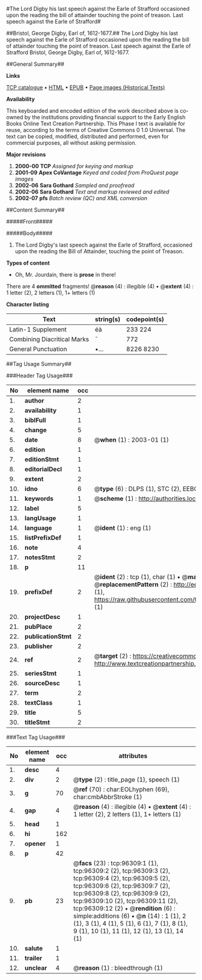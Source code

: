 #The Lord Digby his last speech against the Earle of Strafford occasioned upon the reading the bill of attainder touching the point of treason. Last speech against the Earle of Strafford#

##Bristol, George Digby, Earl of, 1612-1677.##
The Lord Digby his last speech against the Earle of Strafford occasioned upon the reading the bill of attainder touching the point of treason.
Last speech against the Earle of Strafford
Bristol, George Digby, Earl of, 1612-1677.

##General Summary##

**Links**

[TCP catalogue](http://www.ota.ox.ac.uk/tcp/)  • 
[HTML](http://tei.it.ox.ac.uk/tcp/Texts-HTML/free/A29/A29558.html)  • 
[EPUB](http://tei.it.ox.ac.uk/tcp/Texts-EPUB/free/A29/A29558.epub) • 
[Page images (Historical Texts)](https://data.historicaltexts.jisc.ac.uk/view?pubId=eebo-12989432e&pageId=eebo-12989432e-96309-1)

**Availability**

This keyboarded and encoded edition of the
	       work described above is co-owned by the institutions
	       providing financial support to the Early English Books
	       Online Text Creation Partnership. This Phase I text is
	       available for reuse, according to the terms of Creative
	       Commons 0 1.0 Universal. The text can be copied,
	       modified, distributed and performed, even for
	       commercial purposes, all without asking permission.

**Major revisions**

1. __2000-00__ __TCP__ *Assigned for keying and markup*
1. __2001-09__ __Apex CoVantage__ *Keyed and coded from ProQuest page images*
1. __2002-06__ __Sara Gothard__ *Sampled and proofread*
1. __2002-06__ __Sara Gothard__ *Text and markup reviewed and edited*
1. __2002-07__ __pfs__ *Batch review (QC) and XML conversion*

##Content Summary##

#####Front#####

#####Body#####

1. The Lord Digby's last speech against the Earle of Strafford, occasioned upon the reading the Bill of Attainder, touching the point of Treason.

**Types of content**

  * Oh, Mr. Jourdain, there is **prose** in there!

There are 4 **ommitted** fragments! 
 @__reason__ (4) : illegible (4)  •  @__extent__ (4) : 1 letter (2), 2 letters (1), 1+ letters (1)

**Character listing**


|Text|string(s)|codepoint(s)|
|---|---|---|
|Latin-1 Supplement|éà|233 224|
|Combining             Diacritical Marks|̄|772|
|General Punctuation|•…|8226 8230|

##Tag Usage Summary##

###Header Tag Usage###

|No|element name|occ|attributes|
|---|---|---|---|
|1.|__author__|2||
|2.|__availability__|1||
|3.|__biblFull__|1||
|4.|__change__|5||
|5.|__date__|8| @__when__ (1) : 2003-01 (1)|
|6.|__edition__|1||
|7.|__editionStmt__|1||
|8.|__editorialDecl__|1||
|9.|__extent__|2||
|10.|__idno__|6| @__type__ (6) : DLPS (1), STC (2), EEBO-CITATION (1), OCLC (1), VID (1)|
|11.|__keywords__|1| @__scheme__ (1) : http://authorities.loc.gov/ (1)|
|12.|__label__|5||
|13.|__langUsage__|1||
|14.|__language__|1| @__ident__ (1) : eng (1)|
|15.|__listPrefixDef__|1||
|16.|__note__|4||
|17.|__notesStmt__|2||
|18.|__p__|11||
|19.|__prefixDef__|2| @__ident__ (2) : tcp (1), char (1)  •  @__matchPattern__ (2) : ([0-9\-]+):([0-9IVX]+) (1), (.+) (1)  •  @__replacementPattern__ (2) : http://eebo.chadwyck.com/downloadtiff?vid=$1&page=$2 (1), https://raw.githubusercontent.com/textcreationpartnership/Texts/master/tcpchars.xml#$1 (1)|
|20.|__projectDesc__|1||
|21.|__pubPlace__|2||
|22.|__publicationStmt__|2||
|23.|__publisher__|2||
|24.|__ref__|2| @__target__ (2) : https://creativecommons.org/publicdomain/zero/1.0/ (1), http://www.textcreationpartnership.org/docs/. (1)|
|25.|__seriesStmt__|1||
|26.|__sourceDesc__|1||
|27.|__term__|2||
|28.|__textClass__|1||
|29.|__title__|5||
|30.|__titleStmt__|2||


###Text Tag Usage###

|No|element name|occ|attributes|
|---|---|---|---|
|1.|__desc__|4||
|2.|__div__|2| @__type__ (2) : title_page (1), speech (1)|
|3.|__g__|70| @__ref__ (70) : char:EOLhyphen (69), char:cmbAbbrStroke (1)|
|4.|__gap__|4| @__reason__ (4) : illegible (4)  •  @__extent__ (4) : 1 letter (2), 2 letters (1), 1+ letters (1)|
|5.|__head__|1||
|6.|__hi__|162||
|7.|__opener__|1||
|8.|__p__|42||
|9.|__pb__|23| @__facs__ (23) : tcp:96309:1 (1), tcp:96309:2 (2), tcp:96309:3 (2), tcp:96309:4 (2), tcp:96309:5 (2), tcp:96309:6 (2), tcp:96309:7 (2), tcp:96309:8 (2), tcp:96309:9 (2), tcp:96309:10 (2), tcp:96309:11 (2), tcp:96309:12 (2)  •  @__rendition__ (6) : simple:additions (6)  •  @__n__ (14) : 1 (1), 2 (1), 3 (1), 4 (1), 5 (1), 6 (1), 7 (1), 8 (1), 9 (1), 10 (1), 11 (1), 12 (1), 13 (1), 14 (1)|
|10.|__salute__|1||
|11.|__trailer__|1||
|12.|__unclear__|4| @__reason__ (1) : bleedthrough (1)|
